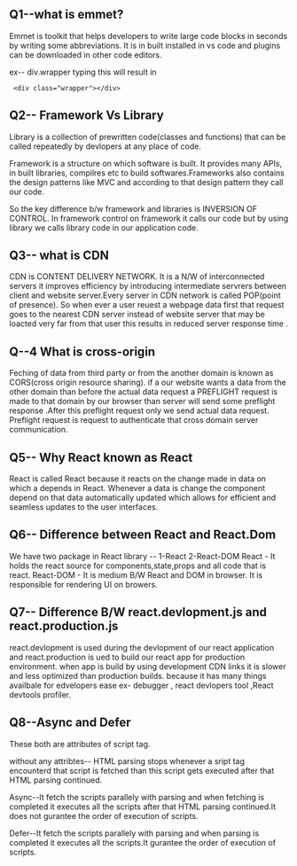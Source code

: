 ## Q1--what is emmet?
Emmet is toolkit that helps developers to write  large code blocks in seconds by writing some abbreviations.
It is in built installed in vs code and plugins can be downloaded in other code editors.

ex-- div.wrapper typing this will result in 
     
     <div class="wrapper"></div>

## Q2-- Framework Vs Library
Library is a collection of prewritten code(classes and functions) that can be called repeatedly by devlopers at any place of code.

Framework is a structure on which software is built. It provides many APIs, in built libraries, compilres etc to build softwares.Frameworks also contains the design patterns like MVC and according to that design pattern they call our code. 

So the key difference b/w framework and libraries is INVERSION OF CONTROL. In framework control on framework it calls our code but by using library we calls library code in our application code.

## Q3-- what is CDN
CDN is CONTENT DELIVERY NETWORK. It is a N/W of interconnected servers it improves efficiency by introducing intermediate servrers between client and website server.Every server in CDN network is called POP(point of presence). So when ever a user reuest a webpage data first that request goes to the nearest CDN server instead of website server that may be loacted very far from that user this results in reduced server response time .

## Q--4 What is cross-origin 
Feching of data from third party or from the another domain is known as CORS(cross origin resource sharing). if a our website wants a data from the other domain than before the actual data request a PREFLIGHT request is made to that domain by our browser than server will send some preflight response .After this preflight request only we send actual data request.
Preflight request is request to authenticate that cross domain server communication.

## Q5-- Why React known as React
React is called React because it reacts on the change made in data on which a depends in React.
Whenever a data is change the component depend on that data automatically updated which allows for efficient and seamless updates to the user interfaces.

## Q6-- Difference between React and React.Dom
We have two package in React library --
1-React
2-React-DOM
React - It holds the react source for components,state,props and all code that is react.
React-DOM - It is medium B/W React and DOM in browser. It is responsible for rendering UI on browers.

## Q7-- Difference B/W react.devlopment.js and react.production.js
react.devlopment is used during the devlopment of our react application and react.production is ued to build our react app for production environment.
when app is build by using development CDN links it is slower and less optimized than production builds. because it has many things availbale for edvelopers ease ex- debugger , react devlopers tool ,React devtools profiler.

## Q8--Async and Defer
These both are attributes of script tag.

without any attribtes-- HTML parsing stops whenever a sript tag encounterd that script is fetched than this script gets executed after that HTML parsing continued.

Async--It fetch the scripts parallely with parsing and when fetching is completed it executes all the scripts after that HTML parsing continued.It does not gurantee the order of execution of scripts.

Defer--It fetch the scripts parallely with parsing and when parsing is completed it executes all the scripts.It gurantee the order of execution of scripts.



